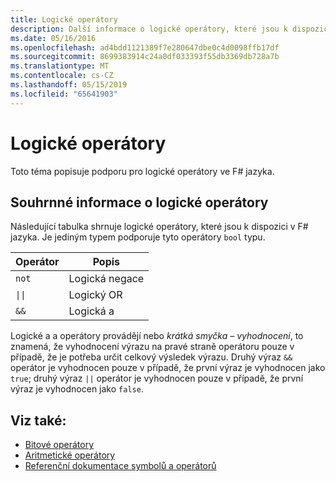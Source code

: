 ```yaml
---
title: Logické operátory
description: Další informace o logické operátory, které jsou k dispozici v F# programovací jazyk.
ms.date: 05/16/2016
ms.openlocfilehash: ad4bdd1121389f7e280647dbe0c4d0098ffb17df
ms.sourcegitcommit: 8699383914c24a0df033393f55db3369db728a7b
ms.translationtype: MT
ms.contentlocale: cs-CZ
ms.lasthandoff: 05/15/2019
ms.locfileid: "65641903"
---
```

# <a name="boolean-operators"></a>Logické operátory

Toto téma popisuje podporu pro logické operátory ve F# jazyka.

## <a name="summary-of-boolean-operators"></a>Souhrnné informace o logické operátory

Následující tabulka shrnuje logické operátory, které jsou k dispozici v F# jazyka. Je jediným typem podporuje tyto operátory `bool` typu.

|Operátor|Popis|
|--------|-----------|
|`not`|Logická negace|
|<code>&#124;&#124;</code>|Logický OR|
|`&&`|Logická a|

Logické a a operátory provádějí nebo *krátká smyčka – vyhodnocení*, to znamená, že vyhodnocení výrazu na pravé straně operátoru pouze v případě, že je potřeba určit celkový výsledek výrazu. Druhý výraz `&&` operátor je vyhodnocen pouze v případě, že první výraz je vyhodnocen jako `true`; druhý výraz `||` operátor je vyhodnocen pouze v případě, že první výraz je vyhodnocen jako `false`.

## <a name="see-also"></a>Viz také:

- [Bitové operátory](bitwise-operators.md)
- [Aritmetické operátory](arithmetic-operators.md)
- [Referenční dokumentace symbolů a operátorů](index.md)
